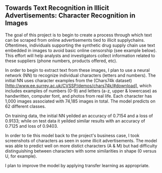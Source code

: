 ## Towards Text Recognition in Illicit Advertisements: Character Recognition in Images

The goal of this project is to begin to create a process through which text can be scraped from online advertisements tied to illicit supplychains. Oftentimes, individuals supporting the synthetic drug supply chain use text embedded in images to avoid basic online censorship (see example below). This effort will help analysts and investigators collect information related to these suppliers (phone numbers, products offered, etc). 

In order to begin to extract text from these images, I plan to use a neural network (NN) to recognize individual characters (letters and numbers). The initial NN uses character examples from the (Chars74k dataset)[http://www.ee.surrey.ac.uk/CVSSP/demos/chars74k/#download], which includes examples of numbers (0-9) and letters (a-z, upper & lowercase) as handwritten, computer font, and photos from real life. Each character has 1,000 images associated with 74,185 images in total. The model predicts on 62 different classes.

On training data, the initial NN yeilded an accuracy of 0.7154 and a loss of 0.9133; while on test data it yeilded similar results with an accuracy of 0.7125 and loss of 0.9403.

In order to tie this model back to the project's business case, I took screenshots of characters as seen in some illicit advertisements. The model was able to predict well on more distict characters (A & M) but had difficulty distinguishing between characters with some similarities in shape (0 versus U, for example). 


I plan to improve the model by applying transfer learning as appropriate. 

